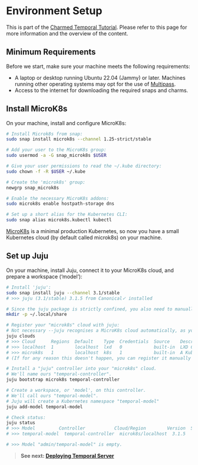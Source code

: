 # Environment Setup

This is part of the [Charmed Temporal Tutorial](./00-introduction.md). Please
refer to this page for more information and the overview of the content.

## Minimum Requirements

Before we start, make sure your machine meets the following requirements:

- A laptop or desktop running Ubuntu 22.04 (Jammy) or later. Machines running
  other operating systems may opt for the use of
  [Multipass](https://multipass.run/docs).
- Access to the internet for downloading the required snaps and charms.

## Install MicroK8s

On your machine, install and configure MicroK8s:

```bash
# Install Microk8s from snap:
sudo snap install microk8s --channel 1.25-strict/stable

# Add your user to the MicroK8s group:
sudo usermod -a -G snap_microk8s $USER

# Give your user permissions to read the ~/.kube directory:
sudo chown -f -R $USER ~/.kube

# Create the 'microk8s' group:
newgrp snap_microk8s

# Enable the necessary MicroK8s addons:
sudo microk8s enable hostpath-storage dns

# Set up a short alias for the Kubernetes CLI:
sudo snap alias microk8s.kubectl kubectl
```

[MicroK8s](https://microk8s.io/docs) is a minimal production Kubernetes, so now
you have a small Kubernetes cloud (by default called microk8s) on your machine.

## Set up Juju

On your machine, install Juju, connect it to your MicroK8s cloud, and prepare a
workspace (‘model’):

```bash
# Install 'juju':
sudo snap install juju --channel 3.1/stable
# >>> juju (3.1/stable) 3.1.5 from Canonical✓ installed

# Since the juju package is strictly confined, you also need to manually create a path:
mkdir -p ~/.local/share

# Register your "microk8s" cloud with juju:
# Not necessary --juju recognises a MicroK8s cloud automatically, as you can see by running 'juju clouds'.
juju clouds
# >>> Cloud      Regions  Default    Type  Credentials  Source    Description
# >>> localhost  1        localhost  lxd   0            built-in  LXD Container Hypervisor
# >>> microk8s   1        localhost  k8s   1            built-in  A Kubernetes Cluster
# (If for any reason this doesn't happen, you can register it manually using 'juju add-k8s microk8s'.)

# Install a "juju" controller into your "microk8s" cloud.
# We'll name ours "temporal-controller".
juju bootstrap microk8s temporal-controller

# Create a workspace, or 'model', on this controller.
# We'll call ours "temporal-model".
# Juju will create a Kubernetes namespace "temporal-model"
juju add-model temporal-model

# Check status:
juju status
# >>> Model         Controller           Cloud/Region        Version  SLA          Timestamp
# >>> temporal-model  temporal-controller  microk8s/localhost  3.1.5    unsupported  16:05:03+01:00

# >>> Model "admin/temporal-model" is empty.
```

> **See next: [Deploying Temporal Server](./03-deploying-server)**
